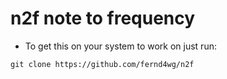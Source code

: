 # n2f note to frequency 

- To get this on your system to work on just run:
```
git clone https://github.com/fernd4wg/n2f
```
